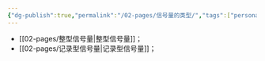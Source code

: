 ```yaml
---
{"dg-publish":true,"permalink":"/02-pages/信号量的类型/","tags":["personal/blog","algorithm/多线程","os/process","os/thread"]}
---
```


- [[02-pages/整型信号量\|整型信号量]]；
- [[02-pages/记录型信号量\|记录型信号量]]；